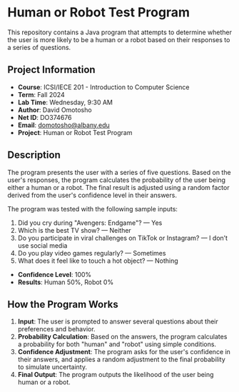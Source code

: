 # Human or Robot Test Program

This repository contains a Java program that attempts to determine whether the user is more likely to be a human or a robot based on their responses to a series of questions.

## Project Information

- **Course**: ICSI/IECE 201 - Introduction to Computer Science
- **Term**: Fall 2024
- **Lab Time**: Wednesday, 9:30 AM
- **Author**: David Omotosho
- **Net ID**: DO374676
- **Email**: domotosho@albany.edu
- **Project**: Human or Robot Test Program

## Description

The program presents the user with a series of five questions. Based on the user's responses, the program calculates the probability of the user being either a human or a robot. The final result is adjusted using a random factor derived from the user's confidence level in their answers.

The program was tested with the following sample inputs:

1. Did you cry during "Avengers: Endgame"? — Yes
2. Which is the best TV show? — Neither
3. Do you participate in viral challenges on TikTok or Instagram? — I don’t use social media
4. Do you play video games regularly? — Sometimes
5. What does it feel like to touch a hot object? — Nothing

- **Confidence Level**: 100%
- **Results**: Human 50%, Robot 0%

## How the Program Works

1. **Input**: The user is prompted to answer several questions about their preferences and behavior.
2. **Probability Calculation**: Based on the answers, the program calculates a probability for both "human" and "robot" using simple conditions.
3. **Confidence Adjustment**: The program asks for the user's confidence in their answers, and applies a random adjustment to the final probability to simulate uncertainty.
4. **Final Output**: The program outputs the likelihood of the user being human or a robot.


